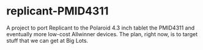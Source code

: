 replicant-PMID4311
==================

A project to port Replicant to the Polaroid 4.3 inch tablet the PMID4311 and eventually more low-cost Allwinner devices. The plan, right now, is to target stuff that we can get at Big Lots.
